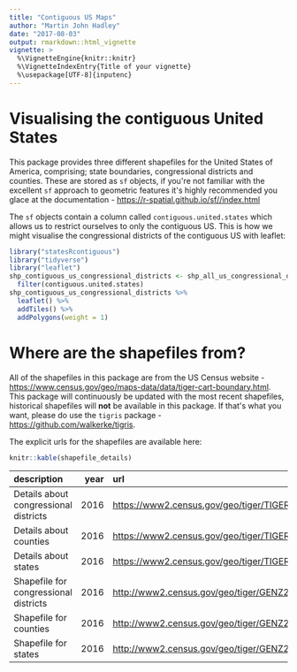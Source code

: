 ```yaml
---
title: "Contiguous US Maps"
author: "Martin John Hadley"
date: "2017-08-03"
output: rmarkdown::html_vignette
vignette: >
  %\VignetteEngine{knitr::knitr}
  %\VignetteIndexEntry{Title of your vignette}
  %\usepackage[UTF-8]{inputenc}
---
```




# Visualising the contiguous United States

This package provides three different shapefiles for the United States of America, comprising; state boundaries, congressional districts and counties. These are stored as `sf` objects, if you're not familiar with the excellent `sf` approach to geometric features it's highly recommended you glace at the documentation - https://r-spatial.github.io/sf//index.html

The `sf` objects contain a column called `contiguous.united.states` which allows us to restrict ourselves to only the contiguous US. This is how we might visualise the congressional districts of the contiguous US with leaflet:


```r
library("statesRcontiguous")
library("tidyverse")
library("leaflet")
shp_contiguous_us_congressional_districts <- shp_all_us_congressional_districts %>%
  filter(contiguous.united.states)
shp_contiguous_us_congressional_districts %>%
  leaflet() %>%
  addTiles() %>%
  addPolygons(weight = 1)
```

# Where are the shapefiles from?

All of the shapefiles in this package are from the US Census website - https://www.census.gov/geo/maps-data/data/tiger-cart-boundary.html. This package will continuously be updated with the most recent shapefiles, historical shapefiles will **not** be available in this package. If that's what you want, please do use the `tigris` package - https://github.com/walkerke/tigris.

The explicit urls for the shapefiles are available here:


```r
knitr::kable(shapefile_details)
```



|description                           | year|url                                                                      |
|:-------------------------------------|----:|:------------------------------------------------------------------------|
|Details about congressional districts | 2016|https://www2.census.gov/geo/tiger/TIGER2016/CD/tl_2016_us_cd115.zip      |
|Details about counties                | 2016|https://www2.census.gov/geo/tiger/TIGER2016/COUNTY/tl_2016_us_county.zip |
|Details about states                  | 2016|https://www2.census.gov/geo/tiger/TIGER2016/STATE/tl_2016_us_state.zip   |
|Shapefile for congressional districts | 2016|http://www2.census.gov/geo/tiger/GENZ2016/shp/cb_2016_us_cd115_20m.zip   |
|Shapefile for counties                | 2016|http://www2.census.gov/geo/tiger/GENZ2016/shp/cb_2016_us_county_20m.zip  |
|Shapefile for states                  | 2016|http://www2.census.gov/geo/tiger/GENZ2016/shp/cb_2016_us_state_20m.zip   |


